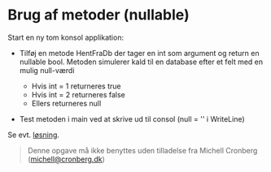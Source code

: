 ﻿# Brug af metoder (nullable)

Start en ny tom konsol applikation:

* Tilføj en metode HentFraDb der tager en int som argument og return en nullable bool. Metoden simulerer kald til en database efter et felt med en mulig null-værdi
  * Hvis int = 1 returneres true
  * Hvis int = 2 returneres false
  * Ellers returneres null

* Test metoden i main ved at skrive ud til consol (null = '' i WriteLine)

Se evt. [løsning](https://github.com/devcronberg/undervisning-cs-opgaver/blob/master/variabler-nullable/Program.cs).

<!-- footerstart -->
> Denne opgave må ikke benyttes uden tilladelse fra Michell Cronberg (michell@cronberg.dk)
<!-- footerslut -->
